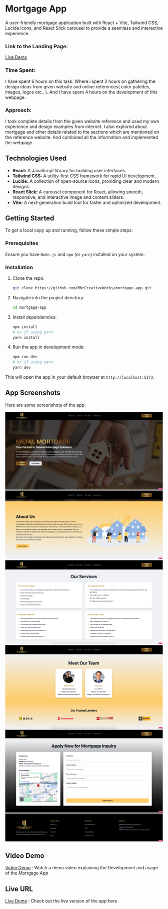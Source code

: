 # Mortgage App

A user-friendly mortgage application built with React + Vite, Tailwind CSS, Lucide icons, and React Slick carousel to provide a seamless and interactive experience.  

### Link to the Landing Page: 
[Live Demo](https://mortgage-app-seven.vercel.app)

### Time Spent: 
I have spent 6 hours on this task. Where i spent 2 hours on gathering the design ideas from given website and online references( color palettes, images, logos etc.. ). And i have spent 4 hours on the development of this webpage.

### Approach: 
I took complete details from the given website reference and used my own experience and design examples from internet. I also explored about mortgage and other details related to the sections which are mentioned on the reference website. And combined all the information and implemented the webpage.


## Technologies Used

- **React:** A JavaScript library for building user interfaces.
- **Tailwind CSS:** A utility-first CSS framework for rapid UI development.
- **Lucide:** A collection of open-source icons, providing clear and modern designs.
- **React Slick:** A carousel component for React, allowing smooth, responsive, and interactive image and content sliders.
- **Vite:** A next-generation build tool for faster and optimized development.

## Getting Started

To get a local copy up and running, follow these simple steps:

### Prerequisites

Ensure you have `Node.js` and `npm` (or `yarn`) installed on your system.

### Installation

1. Clone the repo:
   ```bash
   git clone https://github.com/MbrCreativeWorks/mortgage-app.git
   ```

2. Navigate into the project directory:
   ```bash
   cd mortgage-app
   ```

3. Install dependencies:
   ```bash
   npm install
   # or if using yarn
   yarn install
   ```

4. Run the app in development mode:
   ```bash
   npm run dev
   # or if using yarn
   yarn dev
   ```

This will open the app in your default browser at `http://localhost:5173`.

## App Screenshots

Here are some screenshots of the app:

![App Screenshot 1](./src/assets/screen1.png)
![App Screenshot 1](./src/assets/screen2.png)
![App Screenshot 1](./src/assets/screen3.png)
![App Screenshot 1](./src/assets/screen4.png)
![App Screenshot 1](./src/assets/screen5.png)
![App Screenshot 1](./src/assets/screen6.png)

## Video Demo

[Video Demo](https://drive.google.com/file/d/17UvHvTr7SL_vDQH-hfv2L0RyxP9ZsldQ) : Watch a demo video explaining the Development and usage of the Mortgage App 

## Live URL

[Live Demo](https://mortgage-app-seven.vercel.app) : Check out the live version of the app here